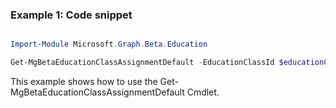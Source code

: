 ### Example 1: Code snippet

```powershell

Import-Module Microsoft.Graph.Beta.Education

Get-MgBetaEducationClassAssignmentDefault -EducationClassId $educationClassId

```
This example shows how to use the Get-MgBetaEducationClassAssignmentDefault Cmdlet.

